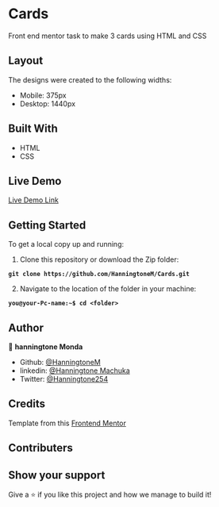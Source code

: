 # Cards
Front end mentor task to make 3 cards using HTML and CSS

## Layout

The designs were created to the following widths:

- Mobile: 375px
- Desktop: 1440px

## Built With

- HTML
- CSS

## Live Demo

[Live Demo Link](https://hanningtonem.github.io/Cards/)

## Getting Started

To get a local copy up and running:

1. Clone this repository or download the Zip folder:

**``git clone https://github.com/HanningtoneM/Cards.git``**

2. Navigate to the location of the folder in your machine:

**``you@your-Pc-name:~$ cd <folder>``**

## Author

👤 **hanningtone Monda**

- Github: [@HanningtoneM](https://github.com/HanningtoneM)
- linkedin: [@Hanningtone Machuka](https://www.linkedin.com/in/hanningtone-machuka-58501722a)
- Twitter: [@Hanningtone254](https://twitter.com/Hanningtone254?t=YVXXz9EZzOhR5vPi3DlHDQ&s=09)

## Credits
Template from this [Frontend Mentor](https://www.frontendmentor.io)

## Contributers

## Show your support

Give a ⭐️ if you like this project and how we manage to build it!